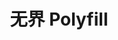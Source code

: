 ---
layout: home
title: 无界 Polyfill
titleTemplate: 极致的微前端Polyfill

hero:
  name: 无界 Polyfill
  text: 无界更无界
  tagline: 打造极致的wujie微前端兼容方案
  image:    
    src: https://wujie-micro.github.io/doc/wujie.png
    alt: Wu Jie
  Introduction: 为无界微前端提供更好的场景兼容方案 | 提供更广阔的业务场景适应能力，降低开发者适配成本，提高向下兼容的覆盖范围。
  actions:
    - theme: brand
      text: 快速开始
      link: /guide/start
    - theme: alt
      text: 插件列表
      link: /plugins/
    - theme: alt
      text: 无界文档
      link: https://wujie-micro.github.io/doc/
    # - theme: alt
    #   text: React示例
    #   link: https://wujie-micro.github.io/demo-main-react/
    # - theme: brand
    #   text: 在线体验
    #   link: /wujie/

features:
  - icon: 💪
    title: 强大
    details: 提供多种场景插件，配置灵活
  - icon: 🤞
    title: 简单
    details: 集成封装, 保持功能模块高度统一
  - icon: 📦
    title: 开箱即用
    details: 快速引入，一键配置，开箱即用
---